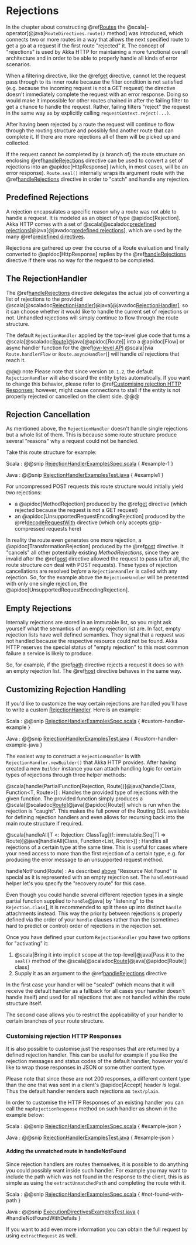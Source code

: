 # Rejections

In the chapter about constructing @ref[Routes](routes.md) the @scala[`~` operator]@java[`RouteDirectives.route()` method] was introduced, which connects two or more routes in a way
that allows the next specified route to get a go at a request if the first route "rejected" it. The concept of "rejections" is
used by Akka HTTP for maintaining a more functional overall architecture and in order to be able to properly
handle all kinds of error scenarios.

When a filtering directive, like the @ref[get](directives/method-directives/get.md) directive, cannot let the request pass through to its inner route because
the filter condition is not satisfied (e.g. because the incoming request is not a GET request) the directive doesn't
immediately complete the request with an error response. Doing so would make it impossible for other routes chained in
after the failing filter to get a chance to handle the request.
Rather, failing filters "reject" the request in the same way as by explicitly calling `requestContext.reject(...)`.

After having been rejected by a route the request will continue to flow through the routing structure and possibly find
another route that can complete it. If there are more rejections all of them will be picked up and collected.

If the request cannot be completed by (a branch of) the route structure an enclosing @ref[handleRejections](directives/execution-directives/handleRejections.md) directive
can be used to convert a set of rejections into an @apidoc[HttpResponse] (which, in most cases, will be an error response).
`Route.seal()` internally wraps its argument route with the @ref[handleRejections](directives/execution-directives/handleRejections.md) directive in order to "catch"
and handle any rejection.

## Predefined Rejections

A rejection encapsulates a specific reason why a route was not able to handle a request. It is modeled as an object of
type @apidoc[Rejection]. Akka HTTP comes with a set of @scala[@scaladoc[predefined rejections](akka.http.scaladsl.server.Rejection)]@java[@javadoc[predefined rejections](akka.http.javadsl.server.Rejections)], which are used by the many
@ref[predefined directives](directives/alphabetically.md).

Rejections are gathered up over the course of a Route evaluation and finally converted to @apidoc[HttpResponse] replies by
the @ref[handleRejections](directives/execution-directives/handleRejections.md) directive if there was no way for the request to be completed.

<a id="the-rejectionhandler"></a>
## The RejectionHandler

The @ref[handleRejections](directives/execution-directives/handleRejections.md) directive delegates the actual job of converting a list of rejections to the provided @scala[@scaladoc[RejectionHandler](akka.http.scaladsl.server.RejectionHandler)]@java[@javadoc[RejectionHandler](akka.http.javadsl.server.RejectionHandler)],
so it can choose whether it would like to handle the current set of rejections or not.
Unhandled rejections will simply continue to flow through the route structure.

The default `RejectionHandler` applied by the top-level glue code that turns a @scala[@scaladoc[Route](akka.http.scaladsl.server.index#Route=akka.http.scaladsl.server.RequestContext=%3Escala.concurrent.Future[akka.http.scaladsl.server.RouteResult])]@java[@apidoc[Route]] into a
@apidoc[Flow] or async handler function for the @ref[low-level API](../server-side/low-level-api.md)
@scala[(via `Route.handlerFlow` or `Route.asyncHandler`)]
will handle *all* rejections that reach it.


@@@ note
Please note that since version `10.1.2`, the default `RejectionHandler` will also discard the entity bytes automatically. If you want to change this behavior,
please refer to @ref[Customising rejection HTTP Responses](rejections.md#customising-rejections); however, might cause connections to stall 
if the entity is not properly rejected or cancelled on the client side.
@@@


## Rejection Cancellation

As mentioned above, the `RejectionHandler` doesn't handle single rejections but a whole list of
them. This is because some route structure produce several "reasons" why a request could not be handled.

Take this route structure for example:

Scala
:  @@snip [RejectionHandlerExamplesSpec.scala]($test$/scala/docs/http/scaladsl/server/RejectionHandlerExamplesSpec.scala) { #example-1 }

Java
:  @@snip [RejectionHandlerExamplesTest.java]($test$/java/docs/http/javadsl/server/RejectionHandlerExamplesTest.java) { #example1 }

For uncompressed POST requests this route structure would initially yield two rejections:

 * a @apidoc[MethodRejection] produced by the @ref[get](directives/method-directives/get.md) directive (which rejected because the request is not a GET request)
 * an @apidoc[UnsupportedRequestEncodingRejection] produced by the @ref[decodeRequestWith](directives/coding-directives/decodeRequestWith.md) directive (which only accepts
gzip-compressed requests here)

In reality the route even generates one more rejection, a @apidoc[TransformationRejection] produced by the @ref[post](directives/method-directives/post.md)
directive. It "cancels" all other potentially existing *MethodRejections*, since they are invalid after the
@ref[post](directives/method-directives/post.md) directive allowed the request to pass (after all, the route structure *can* deal with POST requests).
These types of rejection cancellations are resolved *before* a `RejectionHandler` is called with any rejection.
So, for the example above the `RejectionHandler` will be presented with only one single rejection, the @apidoc[UnsupportedRequestEncodingRejection].

<a id="empty-rejections"></a>
## Empty Rejections

Internally rejections are stored in an immutable list, so you might ask yourself what the semantics of
an empty rejection list are. In fact, empty rejection lists have well defined semantics. They signal that a request was
not handled because the respective resource could not be found. Akka HTTP reserves the special status of "empty
rejection" to this most common failure a service is likely to produce.

So, for example, if the @ref[path](directives/path-directives/path.md) directive rejects a request it does so with an empty rejection list. The
@ref[host](directives/host-directives/host.md) directive behaves in the same way.

## Customizing Rejection Handling

If you'd like to customize the way certain rejections are handled you'll have to write a custom
[RejectionHandler](#the-rejectionhandler). Here is an example:

Scala
:  @@snip [RejectionHandlerExamplesSpec.scala]($test$/scala/docs/http/scaladsl/server/RejectionHandlerExamplesSpec.scala) { #custom-handler-example }

Java
:  @@snip [RejectionHandlerExamplesTest.java]($test$/java/docs/http/javadsl/server/RejectionHandlerExamplesTest.java) { #custom-handler-example-java }

The easiest way to construct a `RejectionHandler` is with `RejectionHandler.newBuilder()` that Akka HTTP provides.
After having created a new `Builder` instance
you can attach handling logic for certain types of rejections through three helper methods:

@scala[handle(PartialFunction[Rejection, Route])]@java[handle(Class<T>, Function<T, Route>)]
: Handles the provided type of rejections with the given function. The provided function simply produces a @scala[@scaladoc[Route](akka.http.scaladsl.server.index#Route=akka.http.scaladsl.server.RequestContext=%3Escala.concurrent.Future[akka.http.scaladsl.server.RouteResult])]@java[@apidoc[Route]] which is
run when the rejection is "caught". This makes the full power of the Routing DSL available for defining rejection
handlers and even allows for recursing back into the main route structure if required.

@scala[handleAll[T <: Rejection: ClassTag](f: immutable.Seq[T] => Route)]@java[handleAll<T extends Rejection>(Class<T>, Function<List<T>, Route>)]
: Handles all rejections of a certain type at the same time. This is useful for cases where your need access to more
than the first rejection of a certain type, e.g. for producing the error message to an unsupported request method.

handleNotFound(Route)
: As described [above](#empty-rejections) "Resource Not Found" is special as it is represented with an empty
rejection set. The `handleNotFound` helper let's you specify the "recovery route" for this case.


Even though you could handle several different rejection types in a single partial function supplied to `handle`@java[ by "listening" to the `Rejection.class`],
it is recommended to split these up into distinct `handle` attachments instead.
This way the priority between rejections is properly defined via the order of your `handle` clauses rather than the
(sometimes hard to predict or control) order of rejections in the rejection set.

Once you have defined your custom `RejectionHandler` you have two options for "activating" it:

 1. @scala[Bring it into implicit scope at the top-level]@java[Pass it to the `seal()` method of the @scala[@scaladoc[Route](akka.http.scaladsl.server.index#Route=akka.http.scaladsl.server.RequestContext=%3Escala.concurrent.Future[akka.http.scaladsl.server.RouteResult])]@java[@apidoc[Route]] class]
 2. Supply it as an argument to the @ref[handleRejections](directives/execution-directives/handleRejections.md) directive

In the first case your handler will be "sealed" (which means that it will receive the default handler as a fallback for
all cases your handler doesn't handle itself) and used for all rejections that are not handled within the route structure
itself.

The second case allows you to restrict the applicability of your handler to certain branches of your route structure.

<a id="customising-rejections"></a>
### Customising rejection HTTP Responses

It is also possible to customise just the responses that are returned by a defined rejection handler.
This can be useful for example if you like the rejection messages and status codes of the default handler,
however you'd like to wrap those responses in JSON or some other content type.

Please note that since those are not 200 responses, a different content type than the one that was sent in
a client's @apidoc[Accept] header *is* legal. Thus the default handler renders such rejections as `text/plain`.

In order to customise the HTTP Responses of an existing handler you can call the
`mapRejectionResponse` method on such handler as shown in the example below:

Scala
:  @@snip [RejectionHandlerExamplesSpec.scala]($test$/scala/docs/http/scaladsl/server/RejectionHandlerExamplesSpec.scala) { #example-json }

Java
:  @@snip [RejectionHandlerExamplesTest.java]($test$/java/docs/http/javadsl/server/RejectionHandlerExamplesTest.java) { #example-json }

#### Adding the unmatched route in handleNotFound

Since rejection handlers are routes themselves, it is possible to do anything you could possibly want inside such handler.
For example you may want to include the path which was not found in the response to the client, this is as simple as
using the `extractUnmatchedPath` and completing the route with it.

Scala
:  @@snip [RejectionHandlerExamplesSpec.scala]($test$/scala/docs/http/scaladsl/server/RejectionHandlerExamplesSpec.scala) { #not-found-with-path }

Java
:  @@snip [ExecutionDirectivesExamplesTest.java]($test$/java/docs/http/javadsl/server/directives/ExecutionDirectivesExamplesTest.java) { #handleNotFoundWithDefails }

If you want to add even more information you can obtain the full request by using `extractRequest` as well.
